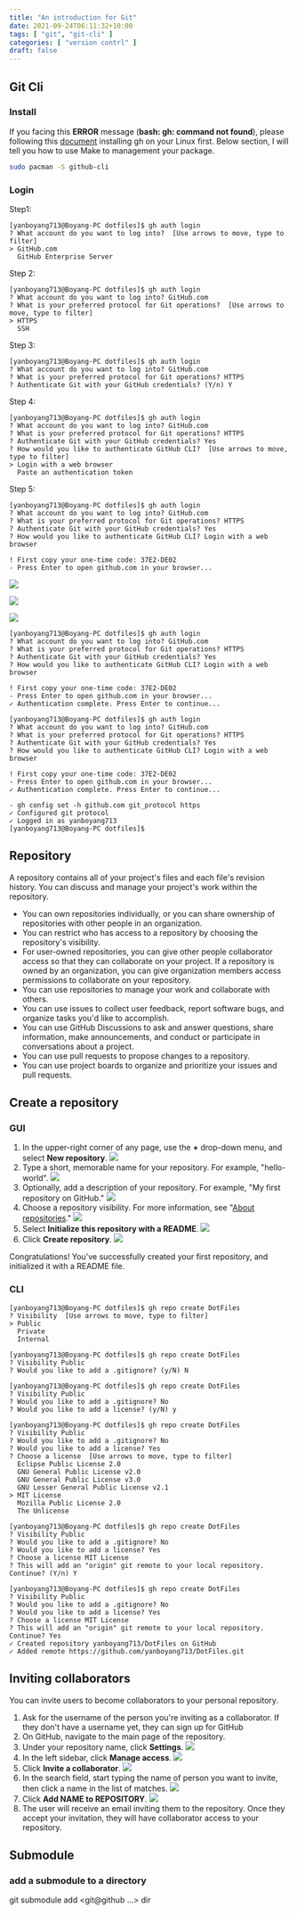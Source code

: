 ```yaml
---
title: "An introduction for Git"
date: 2021-09-24T06:11:32+10:00
tags: [ "git", "git-cli" ]
categories: [ "version contrl" ]
draft: false
---
```


## Git Cli

### Install

 If you facing this **ERROR** message (**bash: gh: command not found**), please following this [document](https://github.com/cli/cli/blob/trunk/docs/install_linux.md) installing gh on your Linux first. Below section, I will tell you how to use Make to management your package.
```bash
sudo pacman -S github-cli
```

### Login
Step1:
```console
[yanboyang713@Boyang-PC dotfiles]$ gh auth login
? What account do you want to log into?  [Use arrows to move, type to filter]
> GitHub.com
  GitHub Enterprise Server
```

Step 2:
```console
[yanboyang713@Boyang-PC dotfiles]$ gh auth login
? What account do you want to log into? GitHub.com
? What is your preferred protocol for Git operations?  [Use arrows to move, type to filter]
> HTTPS
  SSH
```

Step 3:
```console
[yanboyang713@Boyang-PC dotfiles]$ gh auth login
? What account do you want to log into? GitHub.com
? What is your preferred protocol for Git operations? HTTPS
? Authenticate Git with your GitHub credentials? (Y/n) Y
```

Step 4:
```console
[yanboyang713@Boyang-PC dotfiles]$ gh auth login
? What account do you want to log into? GitHub.com
? What is your preferred protocol for Git operations? HTTPS
? Authenticate Git with your GitHub credentials? Yes
? How would you like to authenticate GitHub CLI?  [Use arrows to move, type to filter]
> Login with a web browser
  Paste an authentication token
```

Step 5:
```console
[yanboyang713@Boyang-PC dotfiles]$ gh auth login
? What account do you want to log into? GitHub.com
? What is your preferred protocol for Git operations? HTTPS
? Authenticate Git with your GitHub credentials? Yes
? How would you like to authenticate GitHub CLI? Login with a web browser

! First copy your one-time code: 37E2-DE02
- Press Enter to open github.com in your browser... 
```

![](https://res.cloudinary.com/dkvj6mo4c/image/upload/v1632490070/git/ghLogin_hgj913.png)

![](https://res.cloudinary.com/dkvj6mo4c/image/upload/v1632490251/git/ghAuthorize_ansrw3.png)

![](https://res.cloudinary.com/dkvj6mo4c/image/upload/v1632490331/git/ghAllDone_kia8xs.png)

```console
[yanboyang713@Boyang-PC dotfiles]$ gh auth login
? What account do you want to log into? GitHub.com
? What is your preferred protocol for Git operations? HTTPS
? Authenticate Git with your GitHub credentials? Yes
? How would you like to authenticate GitHub CLI? Login with a web browser

! First copy your one-time code: 37E2-DE02
- Press Enter to open github.com in your browser... 
✓ Authentication complete. Press Enter to continue...

```

```console
[yanboyang713@Boyang-PC dotfiles]$ gh auth login
? What account do you want to log into? GitHub.com
? What is your preferred protocol for Git operations? HTTPS
? Authenticate Git with your GitHub credentials? Yes
? How would you like to authenticate GitHub CLI? Login with a web browser

! First copy your one-time code: 37E2-DE02
- Press Enter to open github.com in your browser... 
✓ Authentication complete. Press Enter to continue...

- gh config set -h github.com git_protocol https
✓ Configured git protocol
✓ Logged in as yanboyang713
[yanboyang713@Boyang-PC dotfiles]$ 
```
## Repository
A repository contains all of your project's files and each file's revision history. You can discuss and manage your project's work within the repository.

+ You can own repositories individually, or you can share ownership of repositories with other people in an organization.
+ You can restrict who has access to a repository by choosing the repository's visibility.
+ For user-owned repositories, you can give other people collaborator access so that they can collaborate on your project. If a repository is owned by an organization, you can give organization members access permissions to collaborate on your repository.
+ You can use repositories to manage your work and collaborate with others.
+ You can use issues to collect user feedback, report software bugs, and organize tasks you'd like to accomplish.
+ You can use GitHub Discussions to ask and answer questions, share information, make announcements, and conduct or participate in conversations about a project.
+ You can use pull requests to propose changes to a repository.
+ You can use project boards to organize and prioritize your issues and pull requests.


## Create a repository
### GUI
1. In the upper-right corner of any page, use the **+** drop-down menu, and select **New repository**.
![](https://docs.github.com/assets/images/help/repository/repo-create.png)
2. Type a short, memorable name for your repository. For example, "hello-world".
![](https://docs.github.com/assets/images/help/repository/create-repository-name.png)
3. Optionally, add a description of your repository. For example, "My first repository on GitHub."
![](https://docs.github.com/assets/images/help/repository/create-repository-desc.png)
4. Choose a repository visibility. For more information, see "[About repositories](https://docs.github.com/en/repositories/creating-and-managing-repositories/about-repositories#about-repository-visibility)."
![](https://docs.github.com/assets/images/help/repository/create-repository-public-private.png)
5. Select **Initialize this repository with a README**.
![](https://docs.github.com/assets/images/help/repository/initialize-with-readme.png)
6. Click **Create repository**.
![](https://docs.github.com/assets/images/help/repository/create-repository-button.png)

Congratulations! You've successfully created your first repository, and initialized it with a README file.

### CLI
```console
[yanboyang713@Boyang-PC dotfiles]$ gh repo create DotFiles
? Visibility  [Use arrows to move, type to filter]
> Public
  Private
  Internal
```

```console
[yanboyang713@Boyang-PC dotfiles]$ gh repo create DotFiles
? Visibility Public
? Would you like to add a .gitignore? (y/N) N
```

```console
[yanboyang713@Boyang-PC dotfiles]$ gh repo create DotFiles
? Visibility Public
? Would you like to add a .gitignore? No
? Would you like to add a license? (y/N) y
```

```console
[yanboyang713@Boyang-PC dotfiles]$ gh repo create DotFiles
? Visibility Public
? Would you like to add a .gitignore? No
? Would you like to add a license? Yes
? Choose a license  [Use arrows to move, type to filter]
  Eclipse Public License 2.0
  GNU General Public License v2.0
  GNU General Public License v3.0
  GNU Lesser General Public License v2.1
> MIT License
  Mozilla Public License 2.0
  The Unlicense
```

```console
[yanboyang713@Boyang-PC dotfiles]$ gh repo create DotFiles
? Visibility Public
? Would you like to add a .gitignore? No
? Would you like to add a license? Yes
? Choose a license MIT License
? This will add an "origin" git remote to your local repository. Continue? (Y/n) Y

```

```console
[yanboyang713@Boyang-PC dotfiles]$ gh repo create DotFiles
? Visibility Public
? Would you like to add a .gitignore? No
? Would you like to add a license? Yes
? Choose a license MIT License
? This will add an "origin" git remote to your local repository. Continue? Yes
✓ Created repository yanboyang713/DotFiles on GitHub
✓ Added remote https://github.com/yanboyang713/DotFiles.git
```

## Inviting collaborators
You can invite users to become collaborators to your personal repository.
1. Ask for the username of the person you're inviting as a collaborator. If they don't have a username yet, they can sign up for GitHub
2. On GitHub, navigate to the main page of the repository.
3. Under your repository name, click **Settings**.
![](https://docs.github.com/assets/images/help/repository/repo-actions-settings.png)
4. In the left sidebar, click **Manage access**.
![](https://docs.github.com/assets/images/help/repository/manage-access-tab.png)
5. Click **Invite a collaborator**.
![](https://docs.github.com/assets/images/help/repository/invite-a-collaborator-button.png)
6. In the search field, start typing the name of person you want to invite, then click a name in the list of matches.
![](https://docs.github.com/assets/images/help/repository/manage-access-invite-search-field-user.png)
7. Click **Add NAME to REPOSITORY**.
![](https://docs.github.com/assets/images/help/repository/add-collaborator-user-repo.png)
8. The user will receive an email inviting them to the repository. Once they accept your invitation, they will have collaborator access to your repository.

## Submodule
### add a submodule to a directory
git submodule add <git@github ...> dir
